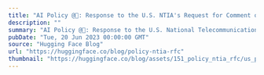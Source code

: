 ```yaml
---
title: "AI Policy @🤗: Response to the U.S. NTIA's Request for Comment on AI Accountability"
description: ""
summary: "AI Policy @🤗: Response to the U.S. National Telecommunications and Information Administration’s (NTI..."
pubDate: "Tue, 20 Jun 2023 00:00:00 GMT"
source: "Hugging Face Blog"
url: "https://huggingface.co/blog/policy-ntia-rfc"
thumbnail: "https://huggingface.co/blog/assets/151_policy_ntia_rfc/us_policy_thumbnail.png"
---
```


